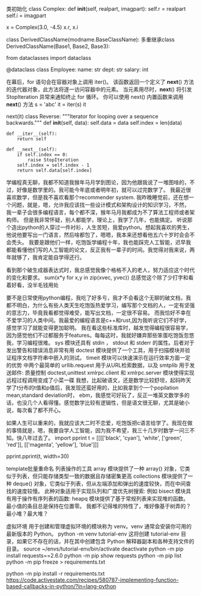 类初始化
class Complex:
    def __init__(self, realpart, imagpart):
        self.r = realpart
        self.i = imagpart

x = Complex(3.0, -4.5)
x.r, x.i

class DerivedClassName(modname.BaseClassName):
多重继承class DerivedClassName(Base1, Base2, Base3):


from dataclasses import dataclass

@dataclass
class Employee:
    name: str
    dept: str
    salary: int

在幕后，for 语句会在容器对象上调用 iter()。 该函数返回一个定义了 __next__() 方法的迭代器对象，此方法将逐一访问容器中的元素。 当元素用尽时，__next__() 将引发 StopIteration 异常来通知终止 for 循环。 你可以使用 next() 内置函数来调用 __next__() 方法
s = 'abc'
it = iter(s)
it

next(it)
class Reverse:
    """Iterator for looping over a sequence backwards."""
    def __init__(self, data):
        self.data = data
        self.index = len(data)

    def __iter__(self):
        return self

    def __next__(self):
        if self.index == 0:
            raise StopIteration
        self.index = self.index - 1
        return self.data[self.index]
学编程真无聊，我都不知道我猴年马月学到图论，因为他跟我说了一堆图啥的，不过，好像是数学里的。我可能今年底或者明年初，就可以过完数学了。
我最近很喜欢数学，但是我不喜欢看那个recommender system.
我昨晚睡觉前，还在想一个问题，就是，嗯，允许我应该找一些设计模式和架构设计的知识学习，不然，
我一辈子会很多编程语言，每个都不深，猴年马月我都成为不了算法工程师或者架构师。
但是我非常怀疑，别人都能学，理论上，我学了几年，也能搞定。
听说那个造出python的人穿过一件衬衫，人生苦短，我爱python。想起我喜欢的男生，他说他要写出一门语言，然后啥都包了，嗯嗯，我本来还想看他五六十岁时会会不会秃头。
我要是跟他们一样，吃饱饭学编程十年，我也能踩完人工智能，迟早我都能看懂他们写的人工智能的论文，反正我有一辈子的时间。我觉得对我来说，两年就够了，我肯定能自学得还行。

看到那个破生成器表达式时，我总感觉我像个格格不入的老人，努力适应这个时代的变化和要求。
sum(x*y for x,y in zip(xvec, yvec)) 总感觉这个除了少打字和看着好看，没半毛钱用处

要不是日常使用python编程，我吃了好多亏，我才不会看这个无聊的破文档，我都不明白，为什么有些人类天生吃饱饭热爱学习，编写那个文档的人，一定有坚强的意志力，毕竟我看都觉得难受，能写出文档，一定很不容易。
而我恰好不幸在不爱学习的人类中间。我最爱的编程语言是c++和rust,因为我听说它们不好学，感觉学习了就能变得更加聪明。
我在看这些标准库时，越发觉得编程很容易学，因为感觉他们不过都服务于features。每每这时，我就好嫌弃那些笨蛋吃饱饭忽悠我，学习编程很难。
sys 模块还具有 stdin ， stdout 和 stderr 的属性。后者对于发出警告和错误消息非常有用
doctest 模块提供了一个工具，用于扫描模块并验证程序文档字符串中嵌入的测试。
timeit 模块可以快速演示在运行效率方面一定的优势
中两个最简单的 urllib.request 用于从URL检索数据，以及 smtplib 用于发送邮件:
质量控制 doctest,unittest
xmlrpc.client 和 xmlrpc.server 模块使得实现远程过程调用变成了小菜一碟
我想，比起破语文，还是数学比较舒坦，起码昨天学了t分布的t值和p值后，我发现还蛮好用的，比如我拿到个一个popilation mean,standard deviation时，
ebm，我感觉可好玩了，反正一堆英文数学多的话，也没几个人看得懂。感觉数学比较有逻辑性，但是语文很无聊，尤其是破小说，每次看了都不开心。

如果人生可以重来的，我就应该大二时不恋爱，吃饱饭把c语言给学了。我现在做的事情就是，嗯，我要自学人工智能，因为我不希望，我三十几岁时数学一问三不知。快八年过去了。
import pprint
t = [[[['black', 'cyan'], 'white', ['green', 'red']], [['magenta',
    'yellow'], 'blue']]]

pprint.pprint(t, width=30)

template批量重命名
列表操作的工具
array 模块提供了一种 array() 对象，它类似于列表，但只能存储类型一致的数据且存储密集更高
collections 模块提供了一种 deque() 对象，它类似于列表，但从左端添加和弹出的速度较快，而在中间查找的速度较慢。 此种对象适用于实现队列和广度优先树搜索:
例如 bisect 模块具有用于操作有序列表的函数:
heapq 模块提供了基于常规列表来实现堆的函数。 最小值的条目总是保持在位置零。 我都不记得堆的特性了，堆好像基于树弄的？最小堆？最大堆？

虚拟环境
用于创建和管理虚拟环境的模块称为 venv。venv 通常会安装你可用的最新版本的 Python。
python -m venv tutorial-env  这将创建 tutorial-env 目录，如果它不存在的话，并在其中创建包含 Python 解释器副本和各种支持文件的目录。
 source ~/envs/tutorial-env/bin/activate  deactivate
python -m pip install requests==2.6.0
python -m pip show requests
python -m pip list
python -m pip freeze > requirements.txt

python -m pip install -r requirements.txt
https://code.activestate.com/recipes/580787-implementing-function-based-callbacks-in-python/?in=lang-python
